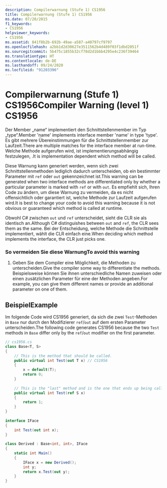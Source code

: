 ```yaml
---
description: Compilerwarnung (Stufe 1) CS1956
title: Compilerwarnung (Stufe 1) CS1956
ms.date: 07/20/2015
f1_keywords:
- CS1956
helpviewer_keywords:
- CS1956
ms.assetid: 841f8b2b-692b-49ae-a587-a40797cf9797
ms.openlocfilehash: a2bb1d2d30627e3511562b4d489f03f1dbd2051f
ms.sourcegitcommit: 5b475c1855b32cf78d2d1bbb4295e4c236f39464
ms.translationtype: HT
ms.contentlocale: de-DE
ms.lasthandoff: 09/24/2020
ms.locfileid: "91203396"
---
```

# <a name="compiler-warning-level-1-cs1956"></a><span data-ttu-id="bfb57-103">Compilerwarnung (Stufe 1) CS1956</span><span class="sxs-lookup"><span data-stu-id="bfb57-103">Compiler Warning (level 1) CS1956</span></span>

<span data-ttu-id="bfb57-104">Der Member „name“ implementiert den Schnittstellenmember im Typ „type“.</span><span class="sxs-lookup"><span data-stu-id="bfb57-104">Member 'name' implements interface member 'name' in type 'type'.</span></span> <span data-ttu-id="bfb57-105">Es gibt mehrere Übereinstimmungen für die Schnittstellenmember zur Laufzeit.</span><span class="sxs-lookup"><span data-stu-id="bfb57-105">There are multiple matches for the interface member at run-time.</span></span> <span data-ttu-id="bfb57-106">Welche Methode aufgerufen wird, ist implementierungsabhängig festzulegen, .</span><span class="sxs-lookup"><span data-stu-id="bfb57-106">It is implementation dependent which method will be called.</span></span>  
  
 <span data-ttu-id="bfb57-107">Diese Warnung kann generiert werden, wenn sich zwei Schnittstellenmethoden lediglich dadurch unterscheiden, ob ein bestimmter Parameter mit `ref` oder `out` gekennzeichnet ist.</span><span class="sxs-lookup"><span data-stu-id="bfb57-107">This warning can be generated when two interface methods are differentiated only by whether a particular parameter is marked with `ref` or with `out`.</span></span> <span data-ttu-id="bfb57-108">Es empfiehlt sich, Ihren Code zu ändern, um diese Warnung zu vermeiden, da es nicht offensichtlich oder garantiert ist, welche Methode zur Laufzeit aufgerufen wird.</span><span class="sxs-lookup"><span data-stu-id="bfb57-108">It is best to change your code to avoid this warning because it is not obvious or guaranteed which method is called at runtime.</span></span>  
  
 <span data-ttu-id="bfb57-109">Obwohl C# zwischen `out` und `ref` unterscheidet, sieht die CLR sie als identisch an.</span><span class="sxs-lookup"><span data-stu-id="bfb57-109">Although C# distinguishes between `out` and `ref`, the CLR sees them as the same.</span></span> <span data-ttu-id="bfb57-110">Bei der Entscheidung, welche Methode die Schnittstelle implementiert, wählt die CLR einfach eine.</span><span class="sxs-lookup"><span data-stu-id="bfb57-110">When deciding which method implements the interface, the CLR just picks one.</span></span>  
  
### <a name="to-avoid-this-warning"></a><span data-ttu-id="bfb57-111">So vermeiden Sie diese Warnung</span><span class="sxs-lookup"><span data-stu-id="bfb57-111">To avoid this warning</span></span>  
  
1. <span data-ttu-id="bfb57-112">Geben Sie dem Compiler eine Möglichkeit, die Methoden zu unterscheiden.</span><span class="sxs-lookup"><span data-stu-id="bfb57-112">Give the compiler some way to differentiate the methods.</span></span> <span data-ttu-id="bfb57-113">Beispielsweise können Sie ihnen unterschiedliche Namen zuweisen oder einen zusätzlichen Parameter für eine der Methoden angeben.</span><span class="sxs-lookup"><span data-stu-id="bfb57-113">For example, you can give them different names or provide an additional parameter on one of them.</span></span>  
  
## <a name="example"></a><span data-ttu-id="bfb57-114">Beispiel</span><span class="sxs-lookup"><span data-stu-id="bfb57-114">Example</span></span>  

 <span data-ttu-id="bfb57-115">Im folgende Code wird CS1956 generiert, da sich die zwei `Test`-Methoden in `Base` nur durch den Modifizierer `ref`/`out` auf dem ersten Parameter unterscheiden.</span><span class="sxs-lookup"><span data-stu-id="bfb57-115">The following code generates CS1956 because the two `Test` methods in `Base` differ only by the `ref`/`out` modifier on the first parameter.</span></span>  
  
```csharp  
// cs1956.cs  
class Base<T, S>  
{  
    // This is the method that should be called.  
    public virtual int Test(out T x) // CS1956  
    {  
        x = default(T);  
        return 0;  
    }  
  
    // This is the "last" method and is the one that ends up being called  
    public virtual int Test(ref S x)  
    {  
        return 1;  
    }  
}  
  
interface IFace  
{  
    int Test(out int x);  
}  
  
class Derived : Base<int, int>, IFace  
{  
    static int Main()  
    {  
        IFace x = new Derived();  
        int y;  
        return x.Test(out y);  
    }  
}  
```
